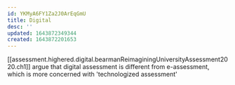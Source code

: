 ```yaml
---
id: YKMyA6FY1Za2J0ArEqGmU
title: Digital
desc: ''
updated: 1643872349344
created: 1643872201653
---
```


[[assessment.highered.digital.bearmanReimaginingUniversityAssessment2020.ch1]] argue that digital assessment is different from e-assessment, which is more concerned with 'technologized assessment'
